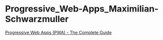 # Progressive_Web-Apps_Maximilian-Schwarzmuller
[Progressive Web Apps (PWA) - The Complete Guide](https://www.udemy.com/course/progressive-web-app-pwa-the-complete-guide)
